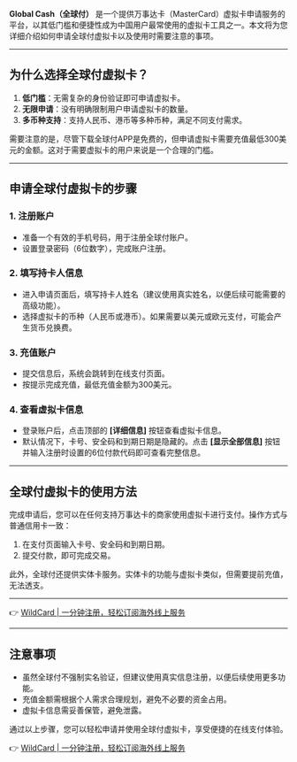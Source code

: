 **Global Cash（全球付）** 是一个提供万事达卡（MasterCard）虚拟卡申请服务的平台，以其低门槛和便捷性成为中国用户最常使用的虚拟卡工具之一。本文将为您详细介绍如何申请全球付虚拟卡以及使用时需要注意的事项。

---

## 为什么选择全球付虚拟卡？

1. **低门槛**：无需复杂的身份验证即可申请虚拟卡。
2. **无限申请**：没有明确限制用户申请虚拟卡的数量。
3. **多币种支持**：支持人民币、港币等多种币种，满足不同支付需求。

需要注意的是，尽管下载全球付APP是免费的，但申请虚拟卡需要充值最低300美元的金额。这对于需要虚拟卡的用户来说是一个合理的门槛。

---

## 申请全球付虚拟卡的步骤

### 1. 注册账户
- 准备一个有效的手机号码，用于注册全球付账户。
- 设置登录密码（6位数字），完成账户注册。

### 2. 填写持卡人信息
- 进入申请页面后，填写持卡人姓名（建议使用真实姓名，以便后续可能需要的高级功能）。
- 选择虚拟卡的币种（人民币或港币）。如果需要以美元或欧元支付，可能会产生货币兑换费。

### 3. 充值账户
- 提交信息后，系统会跳转到在线支付页面。
- 按提示完成充值，最低充值金额为300美元。

### 4. 查看虚拟卡信息
- 登录账户后，点击顶部的 **[详细信息]** 按钮查看虚拟卡信息。
- 默认情况下，卡号、安全码和到期日期是隐藏的。点击 **[显示全部信息]** 按钮并输入注册时设置的6位付款代码即可查看完整信息。

---

## 全球付虚拟卡的使用方法

完成申请后，您可以在任何支持万事达卡的商家使用虚拟卡进行支付。操作方式与普通信用卡一致：
1. 在支付页面输入卡号、安全码和到期日期。
2. 提交付款，即可完成交易。

此外，全球付还提供实体卡服务。实体卡的功能与虚拟卡类似，但需要提前充值，无法透支。

---

👉 [WildCard | 一分钟注册，轻松订阅海外线上服务](https://bit.ly/bewildcard)

---

## 注意事项

- 虽然全球付不强制实名验证，但建议使用真实信息注册，以便后续使用更多功能。
- 充值金额需根据个人需求合理规划，避免不必要的资金占用。
- 虚拟卡信息需妥善保管，避免泄露。

通过以上步骤，您可以轻松申请并使用全球付虚拟卡，享受便捷的在线支付体验。

👉 [WildCard | 一分钟注册，轻松订阅海外线上服务](https://bit.ly/bewildcard)